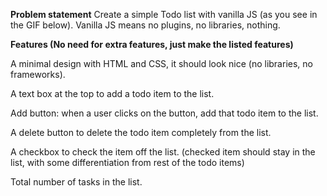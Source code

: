 **Problem statement**
Create a simple Todo list with vanilla JS (as you see in the GIF below). Vanilla JS means no plugins, no libraries, nothing.


**Features (No need for extra features, just make the listed features)**

A minimal design with HTML and CSS, it should look nice (no libraries, no frameworks).

A text box at the top to add a todo item to the list.

Add button: when a user clicks on the button, add that todo item to the list.

A delete button to delete the todo item completely from the list.

A checkbox to check the item off the list. (checked item should stay in the list, with some differentiation from rest of the todo items)

Total number of tasks in the list.
 


